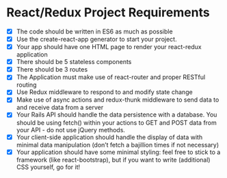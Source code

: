 # React/Redux Project Requirements

- [x] The code should be written in ES6 as much as possible
- [x] Use the create-react-app generator to start your project.
- [x] Your app should have one HTML page to render your react-redux application
- [x] There should be 5 stateless components
- [x] There should be 3 routes
- [x] The Application must make use of react-router and proper RESTful routing
- [x] Use Redux middleware to respond to and modify state change
- [x] Make use of async actions and redux-thunk middleware to send data to and receive data from a server
- [x] Your Rails API should handle the data persistence with a database. You should be using fetch() within your actions to GET and POST data from your API - do not use jQuery methods.
- [x] Your client-side application should handle the display of data with minimal data manipulation (don’t fetch a bajillion times if not necessary)
- [x] Your application should have some minimal styling: feel free to stick to a framework (like react-bootstrap), but if you want to write (additional) CSS yourself, go for it!
